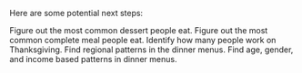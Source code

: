 Here are some potential next steps:

Figure out the most common dessert people eat.
Figure out the most common complete meal people eat.
Identify how many people work on Thanksgiving.
Find regional patterns in the dinner menus.
Find age, gender, and income based patterns in dinner menus.
